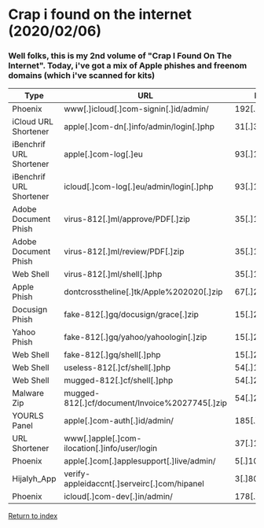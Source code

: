 # Crap i found on the internet (2020/02/06)
### Well folks, this is my 2nd volume of "Crap I Found On The Internet". Today, i've got a mix of Apple phishes and freenom domains (which i've scanned for kits)

| Type                    | URL                                            | IP Address           | Threat Actor Email            |
| ----------------------- | ---------------------------------------------- | -------------------- | ----------------------------- |
| Phoenix                 | www[.]icloud[.]com-signin[.]id/admin/          | 192[.]111[.]147[.]51 | N/A                           |
| iCloud URL Shortener    | apple[.]com-dn[.]info/admin/login[.]php        | 31[.]31[.]196[.]197  | N/A                           |
| iBenchrif URL Shortener | apple[.]com-log[.]eu                           | 93[.]157[.]63[.]221  | N/A                           |
| iBenchrif URL Shortener | icloud[.]com-log[.]eu/admin/login[.]php        | 93[.]157[.]63[.]221  | N/A                           |
| Adobe Document Phish    | virus-812[.]ml/approve/PDF[.]zip               | 35[.]175[.]211[.]65  | dnovanton@gmail[.]com         |
| Adobe Document Phish    | virus-812[.]ml/review/PDF[.]zip                | 35[.]175[.]211[.]65  | dnovanton@gmail[.]com         |
| Web Shell               | virus-812[.]ml/shell[.]php                     | 35[.]175[.]211[.]65  | N/A                           |
| Apple Phish             | dontcrosstheline[.]tk/Apple%202020[.]zip       | 67[.]220[.]188[.]162 | coffeyanderson001@gmail[.]com |
| Docusign Phish          | fake-812[.]gq/docusign/grace[.]zip             | 15[.]222[.]44[.]122  | rakapaksi133@gmail[.]com      |
| Yahoo Phish             | fake-812[.]gq/yahoo/yahoologin[.]zip           | 15[.]222[.]44[.]122  | youremailhere@gmail[.]com     |
| Web Shell               | fake-812[.]gq/shell[.]php                      | 15[.]222[.]44[.]122  | N/A                           |
| Web Shell               | useless-812[.]cf/shell[.]php                   | 54[.]169[.]91[.]206  | N/A                           |
| Web Shell               | mugged-812[.]cf/shell[.]php                    | 54[.]206[.]107[.]221 | N/A                           |
| Malware Zip             | mugged-812[.]cf/document/Invoice%2027745[.]zip | 54[.]206[.]107[.]221 | N/A                           |
| YOURLS Panel            | apple[.]com-auth[.]id/admin/                   | 185[.]52[.]2[.]117   | N/A                           |
| URL Shortener           | www[.]apple[.]com-ilocation[.]info/user/login  | 37[.]140[.]192[.]154 | N/A                           |
| Phoenix                 | apple[.]com[.]applesupport[.]live/admin/       | 5[.]100[.]152[.]162  | N/A                           |
| HijaIyh_App             | verify-appleidaccnt[.]serveirc[.]com/hipanel   | 3[.]80[.]4[.]49      | N/A                           |
| Phoenix                 | icloud[.]com-dev[.]in/admin/                   | 178[.]159[.]36[.]140 | N/A                           |

[Return to index](/archive)
